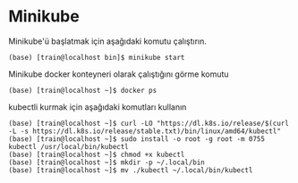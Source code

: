 # Minikube
Minikube'ü başlatmak için aşağıdaki komutu çalıştırın.
```console
(base) [train@localhost bin]$ minikube start
```
Minikube docker konteyneri olarak çalıştığını görme komutu
```console
(base) [train@localhost ~]$ docker ps
```
kubectli kurmak için aşağıdaki komutları kullanın
```console
(base) [train@localhost ~]$ curl -LO "https://dl.k8s.io/release/$(curl -L -s https://dl.k8s.io/release/stable.txt)/bin/linux/amd64/kubectl"
(base) [train@localhost ~]$ sudo install -o root -g root -m 0755 kubectl /usr/local/bin/kubectl
(base) [train@localhost ~]$ chmod +x kubectl
(base) [train@localhost ~]$ mkdir -p ~/.local/bin
(base) [train@localhost ~]$ mv ./kubectl ~/.local/bin/kubectl

```
